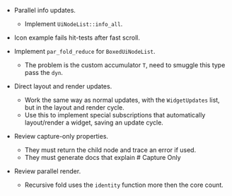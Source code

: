 * Parallel info updates.
    - Implement `UiNodeList::info_all`.

* Icon example fails hit-tests after fast scroll.

* Implement `par_fold_reduce` for `BoxedUiNodeList`.
    - The problem is the custom accumulator `T`, need to smuggle this type pass the `dyn`.

* Direct layout and render updates.
    - Work the same way as normal updates, with the `WidgetUpdates` list, but in the layout and render cycle.
    - Use this to implement special subscriptions that automatically layout/render a widget, saving an update
      cycle.
      
* Review capture-only properties.
    - They must return the child node and trace an error if used.
    - They must generate docs that explain # Capture Only

* Review parallel render.
    - Recursive fold uses the `identity` function more then the core count.